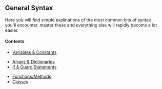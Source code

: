 ## General Syntax

Here you will find simple explinations of the most common bits of syntax you'll encounter, master these and everything else will rapidly become a lot easier. 

#### Contents
+ [Variables & Constants](https://github.com/KyleGoslan/Digital-Media-Design/blob/master/00%20-%20General%20Syntax/Variables-And-Constants.md)
<!--+ [Optionals](https://github.com/KyleGoslan/Digital-Media-Design/blob/master/00%20-%20/General%20Syntax/)-->
+ [Arrays & Dictionaries ](https://github.com/KyleGoslan/Digital-Media-Design/blob/master/00%20-%20General%20Syntax/Arrays-Dictionaries.md)
+ [If & Guard Statements](https://github.com/KyleGoslan/Digital-Media-Design/blob/master/00%20-%20General%20Syntax/If-And-Guard-Statements.md)  
<!--+ [If let & Guard let](https://github.com/KyleGoslan/Digital-Media-Design/blob/master/00%20-%20/General%20Syntax/)-->
<!--+ [Loops](https://github.com/KyleGoslan/Digital-Media-Design/blob/master/00%20-%20/General%20Syntax/)-->
+ [Functions/Methods](https://github.com/KyleGoslan/Digital-Media-Design/blob/master/00%20-%20General%20Syntax/Functions-Methods.md)
+ [Classes](https://github.com/KyleGoslan/Digital-Media-Design/blob/master/00%20-%20General%20Syntax/Classes.md)
